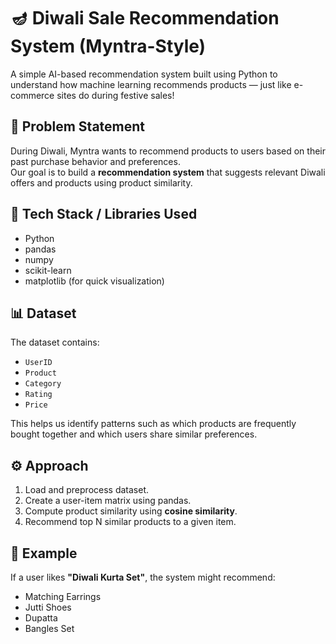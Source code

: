 # 🪔 Diwali Sale Recommendation System (Myntra-Style)

A simple AI-based recommendation system built using Python to understand how machine learning recommends products — just like e-commerce sites do during festive sales!

## 🎯 Problem Statement
During Diwali, Myntra wants to recommend products to users based on their past purchase behavior and preferences.  
Our goal is to build a **recommendation system** that suggests relevant Diwali offers and products using product similarity.

## 🧠 Tech Stack / Libraries Used
- Python  
- pandas  
- numpy  
- scikit-learn  
- matplotlib (for quick visualization)

## 📊 Dataset
The dataset contains:
- `UserID`
- `Product`
- `Category`
- `Rating`
- `Price`

This helps us identify patterns such as which products are frequently bought together and which users share similar preferences.

## ⚙️ Approach
1. Load and preprocess dataset.  
2. Create a user-item matrix using pandas.  
3. Compute product similarity using **cosine similarity**.  
4. Recommend top N similar products to a given item.  

## 🧩 Example
If a user likes **"Diwali Kurta Set"**, the system might recommend:
- Matching Earrings  
- Jutti Shoes  
- Dupatta  
- Bangles Set  

